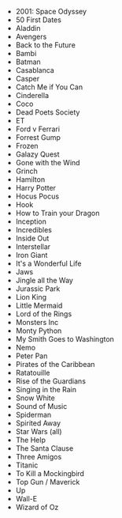 - 2001: Space Odyssey
- 50 First Dates
- Aladdin
- Avengers
- Back to the Future
- Bambi
- Batman
- Casablanca
- Casper
- Catch Me if You Can
- Cinderella
- Coco
- Dead Poets Society
- ET
- Ford v Ferrari
- Forrest Gump
- Frozen
- Galazy Quest
- Gone with the Wind
- Grinch
- Hamilton
- Harry Potter
- Hocus Pocus
- Hook
- How to Train your Dragon
- Inception
- Incredibles
- Inside Out
- Interstellar
- Iron Giant
- It's a Wonderful Life
- Jaws
- Jingle all the Way
- Jurassic Park
- Lion King
- Little Mermaid
- Lord of the Rings
- Monsters Inc
- Monty Python
- My Smith Goes to Washington
- Nemo
- Peter Pan
- Pirates of the Caribbean
- Ratatouille
- Rise of the Guardians
- Singing in the Rain
- Snow White
- Sound of Music
- Spiderman
- Spirited Away
- Star Wars (all)
- The Help
- The Santa Clause
- Three Amigos
- Titanic
- To Kill a Mockingbird
- Top Gun / Maverick
- Up
- Wall-E
- Wizard of Oz
